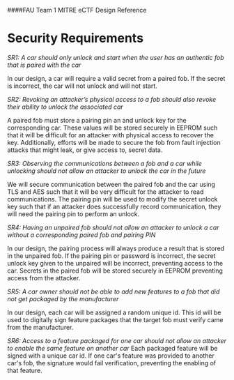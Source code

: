 ####FAU Team 1 MITRE eCTF Design Reference

# Security Requirements

*SR1: A car should only unlock and start when the user has an authentic fob that is paired with the car*

In our design, a car will require a valid secret from a paired fob. If the secret is incorrect, the car will not unlock and will not start.

*SR2: Revoking an attacker’s physical access to a fob should also revoke their ability to unlock the associated car*

A paired fob must store a pairing pin an and unlock key for the corresponding car. These values will be stored securely in EEPROM such that it will be difficult for an attacker with physical access to recover the key. Additionally, efforts will be made to secure the fob from fault injection attacks that might leak, or give access to, secret data.

*SR3: Observing the communications between a fob and a car while unlocking should not allow an attacker to unlock the car in the future*

We will secure communication between the paired fob and the car using TLS and AES such that it will be very difficult for the attacker to read communications. The pairing pin will be used to modify the secret unlock key such that if an attacker does successfully record communication, they will need the pairing pin to perform an unlock.

*SR4: Having an unpaired fob should not allow an attacker to unlock a car without a corresponding paired fob and pairing PIN*

In our design, the pairing process will always produce a result that is stored in the unpaired fob. If the pairing pin or password is incorrect, the secret unlock key given to the unpaired will be incorrect, preventing access to the car. Secrets in the paired fob will be stored securely in EEPROM preventing access from the attacker.

*SR5: A car owner should not be able to add new features to a fob that did not get packaged by the manufacturer*

In our design, each car will be assigned a random unique id. This id will be used to digitally sign feature packages that the target fob must verify came from the manufacturer.

*SR6: Access to a feature packaged for one car should not allow an attacker to enable the same feature on another car*
Each packaged feature will be signed with a unique car id. If one car's feature was provided to another car's fob, the signature would fail verification, preventing the enabling of that feature.


